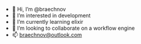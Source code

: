 - 👋 Hi, I’m @braechnov
- 👀 I’m interested in development
- 🌱 I’m currently learning elixir
- 💞️ I’m looking to collaborate on a workflow engine
- 📫 braechnov@outlook.com
